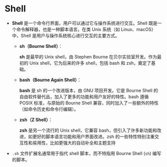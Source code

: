 # Shell

- **Shell** 是一个命令行界面，用户可以通过它与操作系统进行交互。Shell 既是一个命令解释器，也是一种脚本语言。在类 Unix 系统（如 Linux、macOS）中，Shell 是用户与操作系统核心进行交互的主要方式。

  - **sh（Bourne Shell）**：

    **sh** 是最早的 Unix shell，由 Stephen Bourne 在贝尔实验室开发。作为最初的 Unix shell，它为后来的许多 shell，包括 bash 和 zsh，奠定了基础。

  - **bash（Bourne Again Shell）**：

    **bash** 是 sh 的一个改进版本，由 GNU 项目开发。它是 Bourne Shell 的自由软件替代品，加入了更多的功能和用户友好的特性。bash 遵循 POSIX 标准，与原始的 Bourne Shell 兼容，同时加入了一些额外的特性（如命令历史和命令行编辑）。

  - **zsh（Z Shell）**：

    **zsh** 是另一个流行的 Unix shell，它兼容 bash，但引入了许多新功能和改进，如更好的脚本语言功能和用户界面改进。zsh 的一些特性特别注重交互性和易用性，比如更强大的自动补全和主题支持

- `.sh` 文件扩展名通常用于指代 shell 脚本，而不特指用 Bourne Shell (`sh`) 编写的脚本。









